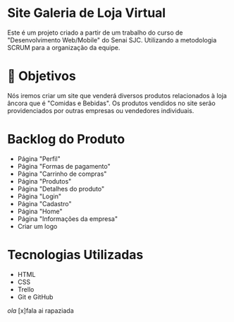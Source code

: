# Site Galeria de Loja Virtual

  Este é um projeto criado a partir de um trabalho do curso de "Desenvolvimento Web/Mobile" do Senai SJC.
  Utilizando a metodologia SCRUM para a organização da equipe.

# 🎯 Objetivos

  Nós iremos criar um site que venderá diversos produtos relacionados à loja âncora que é "Comidas e Bebidas". 
  Os produtos vendidos no site serão providenciados por outras empresas ou vendedores individuais.

# Backlog do Produto

  * Página "Perfil"
  * Página "Formas de pagamento"
  * Página "Carrinho de compras"
  * Página "Produtos"
  * Página "Detalhes do produto"
  * Página "Login"
  * Página "Cadastro"
  * Página "Home"
  * Página "Informações da empresa"
  * Criar um logo

# Tecnologias Utilizadas

* HTML
* CSS
* Trello
* Git e GitHub

*ola*
[x]fala ai rapaziada
